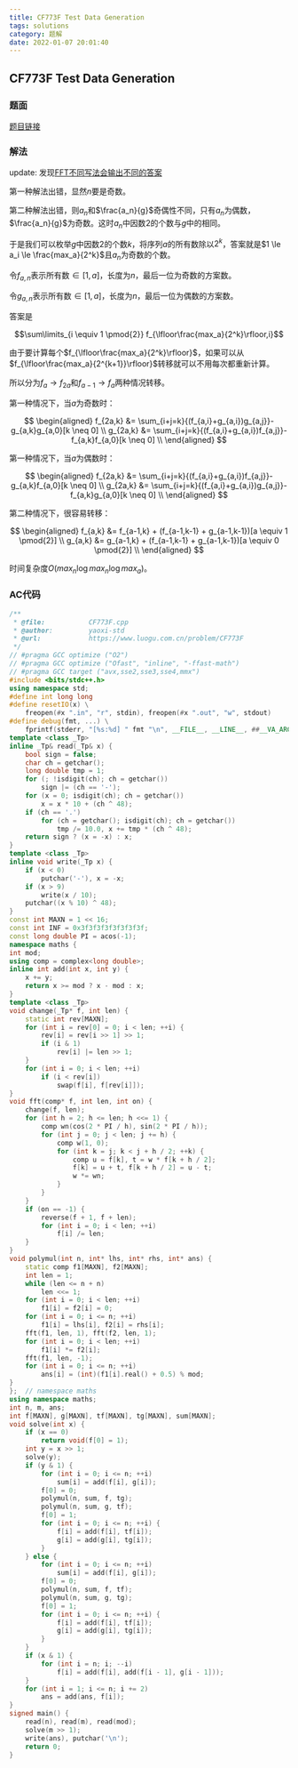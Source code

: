 ```yaml
---
title: CF773F Test Data Generation
tags: solutions
category: 题解
date: 2022-01-07 20:01:40
---
```


## CF773F Test Data Generation

### 题面

[题目链接](https://www.luogu.com.cn/problem/CF773F)

### 解法

update: 发现[FFT不同写法会输出不同的答案](https://www.luogu.com.cn/discuss/396583)

第一种解法出错，显然$n$要是奇数。

第二种解法出错，则$a_n$和$\frac{a_n}{g}$奇偶性不同，只有$a_n$为偶数，$\frac{a_n}{g}$为奇数。这时$a_n$中因数$2$的个数与$g$中的相同。

于是我们可以枚举$g$中因数$2$的个数$k$，将序列$a$的所有数除以$2^k$，答案就是$1 \le a_i \le \frac{max_a}{2^k}$且$a_n$为奇数的个数。

令$f_{a,n}$表示所有数$\in [1,a]$，长度为$n$，最后一位为奇数的方案数。

令$g_{a,n}$表示所有数$\in [1,a]$，长度为$n$，最后一位为偶数的方案数。

答案是

$$\sum\limits_{i \equiv 1 \pmod{2}} f_{\lfloor\frac{max_a}{2^k}\rfloor,i}$$

由于要计算每个$f_{\lfloor\frac{max_a}{2^k}\rfloor}$，如果可以从$f_{\lfloor\frac{max_a}{2^{k+1}}\rfloor}$转移就可以不用每次都重新计算。

所以分为$f_{a} \to f_{2a}$和$f_{a-1} \to f_{a}$两种情况转移。

第一种情况下，当$a$为奇数时：

$$
\begin{aligned}
f_{2a,k} &= \sum_{i+j=k}{(f_{a,i}+g_{a,i})g_{a,j}}-g_{a,k}g_{a,0}[k \neq 0] \\
g_{2a,k} &= \sum_{i+j=k}{(f_{a,i}+g_{a,i})f_{a,j}}-f_{a,k}f_{a,0}[k \neq 0] \\
\end{aligned}
$$

第一种情况下，当$a$为偶数时：

$$
\begin{aligned}
f_{2a,k} &= \sum_{i+j=k}{(f_{a,i}+g_{a,i})f_{a,j}}-g_{a,k}f_{a,0}[k \neq 0] \\
g_{2a,k} &= \sum_{i+j=k}{(f_{a,i}+g_{a,i})g_{a,j}}-f_{a,k}g_{a,0}[k \neq 0] \\
\end{aligned}
$$

第二种情况下，很容易转移：

$$
\begin{aligned}
f_{a,k} &= f_{a-1,k} + (f_{a-1,k-1} + g_{a-1,k-1})[a \equiv 1 \pmod{2}] \\
g_{a,k} &= g_{a-1,k} + (f_{a-1,k-1} + g_{a-1,k-1})[a \equiv 0 \pmod{2}] \\
\end{aligned}
$$

时间复杂度$O(max_n \log max_n \log max_a)$。

### AC代码

```cpp
/**
 * @file:           CF773F.cpp
 * @author:         yaoxi-std
 * @url:            https://www.luogu.com.cn/problem/CF773F
 */
// #pragma GCC optimize ("O2")
// #pragma GCC optimize ("Ofast", "inline", "-ffast-math")
// #pragma GCC target ("avx,sse2,sse3,sse4,mmx")
#include <bits/stdc++.h>
using namespace std;
#define int long long
#define resetIO(x) \
    freopen(#x ".in", "r", stdin), freopen(#x ".out", "w", stdout)
#define debug(fmt, ...) \
    fprintf(stderr, "[%s:%d] " fmt "\n", __FILE__, __LINE__, ##__VA_ARGS__)
template <class _Tp>
inline _Tp& read(_Tp& x) {
    bool sign = false;
    char ch = getchar();
    long double tmp = 1;
    for (; !isdigit(ch); ch = getchar())
        sign |= (ch == '-');
    for (x = 0; isdigit(ch); ch = getchar())
        x = x * 10 + (ch ^ 48);
    if (ch == '.')
        for (ch = getchar(); isdigit(ch); ch = getchar())
            tmp /= 10.0, x += tmp * (ch ^ 48);
    return sign ? (x = -x) : x;
}
template <class _Tp>
inline void write(_Tp x) {
    if (x < 0)
        putchar('-'), x = -x;
    if (x > 9)
        write(x / 10);
    putchar((x % 10) ^ 48);
}
const int MAXN = 1 << 16;
const int INF = 0x3f3f3f3f3f3f3f3f;
const long double PI = acos(-1);
namespace maths {
int mod;
using comp = complex<long double>;
inline int add(int x, int y) {
    x += y;
    return x >= mod ? x - mod : x;
}
template <class _Tp>
void change(_Tp* f, int len) {
    static int rev[MAXN];
    for (int i = rev[0] = 0; i < len; ++i) {
        rev[i] = rev[i >> 1] >> 1;
        if (i & 1)
            rev[i] |= len >> 1;
    }
    for (int i = 0; i < len; ++i)
        if (i < rev[i])
            swap(f[i], f[rev[i]]);
}
void fft(comp* f, int len, int on) {
    change(f, len);
    for (int h = 2; h <= len; h <<= 1) {
        comp wn(cos(2 * PI / h), sin(2 * PI / h));
        for (int j = 0; j < len; j += h) {
            comp w(1, 0);
            for (int k = j; k < j + h / 2; ++k) {
                comp u = f[k], t = w * f[k + h / 2];
                f[k] = u + t, f[k + h / 2] = u - t;
                w *= wn;
            }
        }
    }
    if (on == -1) {
        reverse(f + 1, f + len);
        for (int i = 0; i < len; ++i)
            f[i] /= len;
    }
}
void polymul(int n, int* lhs, int* rhs, int* ans) {
    static comp f1[MAXN], f2[MAXN];
    int len = 1;
    while (len <= n + n)
        len <<= 1;
    for (int i = 0; i < len; ++i)
        f1[i] = f2[i] = 0;
    for (int i = 0; i <= n; ++i)
        f1[i] = lhs[i], f2[i] = rhs[i];
    fft(f1, len, 1), fft(f2, len, 1);
    for (int i = 0; i < len; ++i)
        f1[i] *= f2[i];
    fft(f1, len, -1);
    for (int i = 0; i <= n; ++i)
        ans[i] = (int)(f1[i].real() + 0.5) % mod;
}
};  // namespace maths
using namespace maths;
int n, m, ans;
int f[MAXN], g[MAXN], tf[MAXN], tg[MAXN], sum[MAXN];
void solve(int x) {
    if (x == 0)
        return void(f[0] = 1);
    int y = x >> 1;
    solve(y);
    if (y & 1) {
        for (int i = 0; i <= n; ++i)
            sum[i] = add(f[i], g[i]);
        f[0] = 0;
        polymul(n, sum, f, tg);
        polymul(n, sum, g, tf);
        f[0] = 1;
        for (int i = 0; i <= n; ++i) {
            f[i] = add(f[i], tf[i]);
            g[i] = add(g[i], tg[i]);
        }
    } else {
        for (int i = 0; i <= n; ++i)
            sum[i] = add(f[i], g[i]);
        f[0] = 0;
        polymul(n, sum, f, tf);
        polymul(n, sum, g, tg);
        f[0] = 1;
        for (int i = 0; i <= n; ++i) {
            f[i] = add(f[i], tf[i]);
            g[i] = add(g[i], tg[i]);
        }
    }
    if (x & 1) {
        for (int i = n; i; --i)
            f[i] = add(f[i], add(f[i - 1], g[i - 1]));
    }
    for (int i = 1; i <= n; i += 2)
        ans = add(ans, f[i]);
}
signed main() {
    read(n), read(m), read(mod);
    solve(m >> 1);
    write(ans), putchar('\n');
    return 0;
}
```